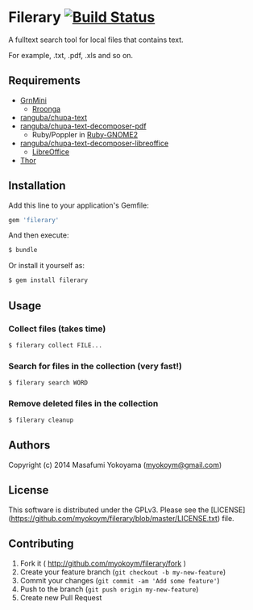 # Filerary [![Build Status](https://secure.travis-ci.org/myokoym/filerary.png?branch=master)](http://travis-ci.org/myokoym/filerary)

A fulltext search tool for local files that contains text.

For example, .txt, .pdf, .xls and so on.

## Requirements

* [GrnMini](https://github.com/ongaeshi/grn_mini)
  * [Rroonga](http://ranguba.org/)
* [ranguba/chupa-text](https://github.com/ranguba/chupa-text)
* [ranguba/chupa-text-decomposer-pdf](https://github.com/ranguba/chupa-text-decomposer-pdf)
  * Ruby/Poppler in [Ruby-GNOME2](http://ruby-gnome2.sourceforge.jp/)
* [ranguba/chupa-text-decomposer-libreoffice](https://github.com/ranguba/chupa-text-decomposer-libreoffice)
  * [LibreOffice](https://www.libreoffice.org/)
* [Thor](http://whatisthor.com/)

## Installation

Add this line to your application's Gemfile:

```ruby
gem 'filerary'
```

And then execute:

```bash
$ bundle
```

Or install it yourself as:

```bash
$ gem install filerary
```

## Usage

### Collect files (takes time)

```bash
$ filerary collect FILE...
```

### Search for files in the collection (very fast!)

```bash
$ filerary search WORD
```

### Remove deleted files in the collection

```bash
$ filerary cleanup
```

## Authors

Copyright (c) 2014  Masafumi Yokoyama (myokoym@gmail.com)

## License

This software is distributed under the GPLv3.
Please see the [LICENSE] (https://github.com/myokoym/filerary/blob/master/LICENSE.txt) file.

## Contributing

1. Fork it ( http://github.com/myokoym/filerary/fork )
2. Create your feature branch (`git checkout -b my-new-feature`)
3. Commit your changes (`git commit -am 'Add some feature'`)
4. Push to the branch (`git push origin my-new-feature`)
5. Create new Pull Request
